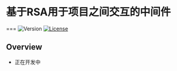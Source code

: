 # 基于RSA用于项目之间交互的中间件
===
![Version](https://img.shields.io/badge/version-0.1-yellow.svg)
[![License](https://img.shields.io/badge/license-MIT-blue.svg)](http://opensource.org/licenses/MIT)

## Overview
- 正在开发中